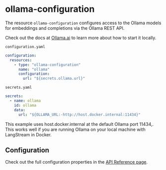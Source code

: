 # ollama-configuration

The resource `ollama-configuration` configures access to the Ollama models for embeddings and completions via the Ollama REST API.

Check out the docs at [Ollama.ai](https://github.com/jmorganca/ollama) to learn more about how to start it locally.

`configuration.yaml`
```yaml
configuration:
  resources:
    - type: "ollama-configuration"
      name: "ollama"
      configuration:
        url: "${secrets.ollama.url}"
```

`secrets.yaml`
```yaml
secrets:
  - name: ollama
    id: ollama
    data:
      url: "${OLLAMA_URL:-http://host.docker.internal:11434}"
```

This example uses host.docker.internal at the default Ollama port 11434,. This works well if you are running Ollama
on your local machine with LangStream in Docker.


## Configuration

Check out the full configuration properties in the [API Reference page](../../building-applications/api-reference/resources.md#ollama-configuration).